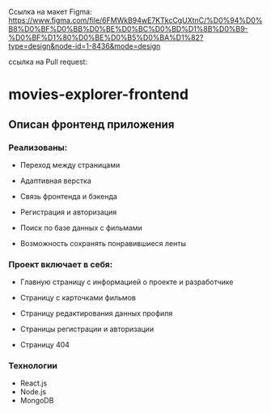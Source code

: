 Ссылка на макет Figma: 
https://www.figma.com/file/6FMWkB94wE7KTkcCgUXtnC/%D0%94%D0%B8%D0%BF%D0%BB%D0%BE%D0%BC%D0%BD%D1%8B%D0%B9-%D0%BF%D1%80%D0%BE%D0%B5%D0%BA%D1%82?type=design&node-id=1-8436&mode=design


ссылка на Pull request:


# movies-explorer-frontend

## Описан фронтенд приложения 

### Реализованы:
- Переход между страницами

- Адаптивная верстка

- Связь фронтенда и бэкенда

- Регистрация и авторизация

- Поиск по базе данных с фильмами

- Возможность сохранять понравившиеся ленты

### Проект включает в себя: 
- Главную страницу с информацией о проекте и разработчике

- Страницу с карточками фильмов

- Страницу редактирования данных профиля

- Страницы регистрации и авторизации

- Страницу 404

### Технологии
- React.js
- Node.js
- MongoDB